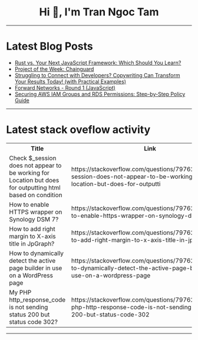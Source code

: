 <h1 align="center">Hi 👋, I'm Tran Ngoc Tam</h1>

---

# Latest Blog Posts 
<!-- BLOG-POST-LIST:START -->
- [Rust vs. Your Next JavaScript Framework: Which Should You Learn?](https://dev.to/francescoxx/rust-vs-your-next-javascript-framework-which-should-you-learn-24pj)
- [Project of the Week: Chainguard](https://dev.to/pullflow/project-of-the-week-chainguard-37cm)
- [Struggling to Connect with Developers? Copywriting Can Transform Your Results Today! &lpar;with Practical Examples&rpar;](https://dev.to/werliton/struggling-to-connect-with-developers-copywriting-can-transform-your-results-today-with-4a3)
- [Forward Networks - Round 1 &lpar;JavaScript&rpar;](https://dev.to/ml318097/forward-networks-round-1-javascript-310k)
- [Securing AWS IAM Groups and RDS Permissions: Step-by-Step Policy Guide](https://dev.to/darko_kostovski_2744e790a/securing-aws-iam-groups-and-rds-permissions-step-by-step-policy-guide-hfg)
<!-- BLOG-POST-LIST:END -->

---

# Latest stack oveflow activity
<table>
  <tr><th>Title</th><th>Link</th></tr>
  <!-- STACKOVERFLOW:START --><tr><td>Check $_session does not appear to be working for Location but does for outputting html based on condition</td><td>https://stackoverflow.com/questions/79762906/check-session-does-not-appear-to-be-working-for-location-but-does-for-outputti</td></tr><tr><td>How to enable HTTPS wrapper on Synology DSM 7?</td><td>https://stackoverflow.com/questions/79762869/how-to-enable-https-wrapper-on-synology-dsm-7</td></tr><tr><td>How to add right margin to X-axis title in JpGraph?</td><td>https://stackoverflow.com/questions/79762829/how-to-add-right-margin-to-x-axis-title-in-jpgraph</td></tr><tr><td>How to dynamically detect the active page builder in use on a WordPress page</td><td>https://stackoverflow.com/questions/79762725/how-to-dynamically-detect-the-active-page-builder-in-use-on-a-wordpress-page</td></tr><tr><td>My PHP http_response_code is not sending status 200 but status code 302?</td><td>https://stackoverflow.com/questions/79762694/my-php-http-response-code-is-not-sending-status-200-but-status-code-302</td></tr><!-- STACKOVERFLOW:END -->
</table>

---


